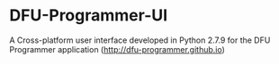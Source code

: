# DFU-Programmer-UI
A Cross-platform user interface developed in Python 2.7.9 for the DFU Programmer application (http://dfu-programmer.github.io)
